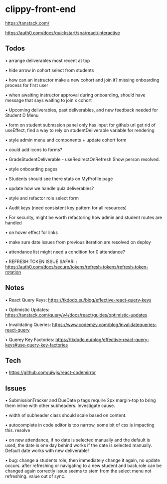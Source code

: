 # clippy-front-end

https://tanstack.com/

https://auth0.com/docs/quickstart/spa/react/interactive


## Todos

• arrange deliverables most recent at top

• hide arrow in cohort select from students

• how can an instructor make a new cohort and join it? missing onboarding process for first user

• when awaiting instructor approval during onboarding, should have message that says waiting to join x cohort

• Upcoming deliverables, past deliverables, and new feedback needed for Student D Menu

• form on student submssion panel only has input for github url
  get rid of useEffect, find a way to rely on studentDeliverable variable for rendering

• style admin menu and components + update cohort form

• could add icons to forms?

• GradeStudentDeliverable - useRedirectOnRefresh
  Show person resolved. 

• style onboarding pages

• Students should see there stats on MyProfile page

• update how we handle quiz deliverables?

• style and refactor role select form

• Audit keys (need consistent key pattern for all resources)

• For security, might be worth refactoring how admin and student routes are handled

• on hover effect for links

• make sure date issues from previous iteration are resolved on deploy

• attendance list might need a condition for 0 attendance?

• REFRESH TOKEN ISSUE SAFARI : https://auth0.com/docs/secure/tokens/refresh-tokens/refresh-token-rotation


## Notes

• React Query Keys: https://tkdodo.eu/blog/effective-react-query-keys

• Optimistic Updates: https://tanstack.com/query/v4/docs/react/guides/optimistic-updates

• Invalidating Queries: https://www.codemzy.com/blog/invalidatequeries-react-query

• Querey Key Factories: https://tkdodo.eu/blog/effective-react-query-keys#use-query-key-factories


## Tech

• https://github.com/uiwjs/react-codemirror


## Issues

• SubmissionTracker and DueDate p tags require 2px margin-top to bring them inline with other subheaders. Investigate cause.

• width of subheader class should scale based on content.

• autocomplete in code editor is too narrow, some bit of css is impacting this. resolve

• on new attendance, if no date is selected manually and the default is used, the date is one day behind
  works if the date is selected manually.
  Default date works with new deliverable!

• bug: change a students role, then immediately change it again, no update occurs. 
  after refreshing or navigating to a new student and back,role can be changed again correctly
  issue seems to stem from the select menu not refreshing. value out of sync.
